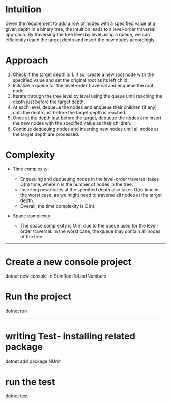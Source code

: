 # Intuition
Given the requirement to add a row of nodes with a specified value at a given depth in a binary tree, the intuition leads to a level-order traversal approach. By traversing the tree level by level using a queue, we can efficiently reach the target depth and insert the new nodes accordingly.

# Approach
1. Check if the target depth is 1. If so, create a new root node with the specified value and set the original root as its left child.
2. Initialize a queue for the level-order traversal and enqueue the root node.
3. Iterate through the tree level by level using the queue until reaching the depth just before the target depth.
4. At each level, dequeue the nodes and enqueue their children (if any) until the depth just before the target depth is reached.
5. Once at the depth just before the target, dequeue the nodes and insert the new nodes with the specified value as their children.
6. Continue dequeuing nodes and inserting new nodes until all nodes at the target depth are processed.

# Complexity
- Time complexity:
  - Enqueuing and dequeuing nodes in the level-order traversal takes O(n) time, where n is the number of nodes in the tree.
  - Inserting new nodes at the specified depth also takes O(n) time in the worst case, as we might need to traverse all nodes at the target depth.
  - Overall, the time complexity is O(n).
  
- Space complexity:
  - The space complexity is O(n) due to the queue used for the level-order traversal. In the worst case, the queue may contain all nodes of the tree.


__________________________________________________________________________________________
# Create a new console project
dotnet new console -n SumRootToLeafNumbers

# Run the project
dotnet run

_____________________________________________________________________________________

# writing Test- installing related package
dotnet add package NUnit

# run the test
dotnet test
